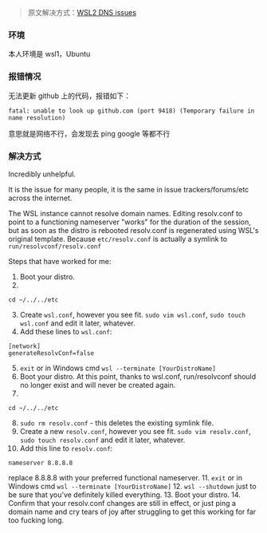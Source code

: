 <!--
 * @Author: wuhaoyuan
 * @Date: 2022-07-06 09:22:28
 * @LastEditTime: 2022-07-06 09:57:45
 * @LastEditors: wuhaoyuan
 * @Description: 
 * @FilePath: /blog/linux/2021-06-17-WSL报错：fatal--unable-to-look-up-github-com-(port-9418)-(Temp.md
-->
> 原文解决方式：[WSL2 DNS issues](https://github.com/microsoft/WSL/issues/5256)

### 环境

本人环境是 wsl1，Ubuntu

### 报错情况

无法更新 github 上的代码，报错如下：

```
fatal: unable to look up github.com (port 9418) (Temporary failure in name resolution)
```

意思就是网络不行，会发现去 ping google 等都不行

### 解决方式

Incredibly unhelpful.

It is the issue for many people, it is the same in issue trackers/forums/etc across the internet.

The WSL instance cannot resolve domain names. Editing resolv.conf to point to a functioning nameserver "works" for the duration of the session, but as soon as the distro is rebooted resolv.conf is regenerated using WSL's original template. Because `etc/resolv.conf` is actually a symlink to `run/resolvconf/resolv.conf`

Steps that have worked for me:

1. Boot your distro.
2.

```
cd ~/../../etc
```

3. Create `wsl.conf`, however you see fit. `sudo vim wsl.conf`, `sudo touch wsl.conf` and edit it later, whatever.
4. Add these lines to `wsl.conf`:

```
[network]
generateResolvConf=false
```

5. `exit` or in Windows cmd `wsl --terminate [YourDistroName]`
6. Boot your distro.
   At this point, thanks to wsl.conf, run/resolvconf should no longer exist and will never be created again.
7.

```
cd ~/../../etc
```

8. `sudo rm resolv.conf` - this deletes the existing symlink file.
9. Create a new `resolv.conf`, however you see fit. `sudo vim resolv.conf`, `sudo touch resolv.conf` and edit it later, whatever.
10. Add this line to `resolv.conf`:

```
nameserver 8.8.8.8
```

replace 8.8.8.8 with your preferred functional nameserver. 11. `exit` or in Windows cmd `wsl --terminate [YourDistroName]` 12. `wsl --shutdown` just to be sure that you've definitely killed everything. 13. Boot your distro. 14. Confirm that your resolv.conf changes are still in effect, or just ping a domain name and cry tears of joy after struggling to get this working for far too fucking long.
